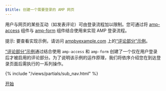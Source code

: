 ```yaml
---
$title: 创建一个需要登录的 AMP 网页
---
```

用户与网页的某些互动（如发表评论）可由登录流程加以限制。您可通过将 [amp-access](/zh_cn/docs/reference/components/amp-access.html) 组件与 [amp-form](/zh_cn/docs/reference/components/amp-form.html) 组件结合使用来实现 AMP 登录流程。

提示: 要查看实现示例，请访问 [ampbyexample.com](https://ampbyexample.com) 上的[“评论部分”示例](https://ampbyexample.com/samples_templates/comment_section/)。

[“评论部分”示例](https://ampbyexample.com/samples_templates/comment_section/)通过结合使用 `amp-access` 和 `amp-form` 创建了一个仅在用户登录后才被启用的评论部分。为了说明该示例的运作原理，我们将依序介绍您在到达登录页面后需执行的一系列操作。

{% include "/views/partials/sub_nav.html" %}

<div class="prev-next-buttons">
<a class="button" href="{{g.doc('/content/amp-dev/documentation/guides-and-tutorials/develop/login_requiring/login.md', locale=doc.locale).url.path}}"><span class="arrow-next">开始</span></a>
</div>
